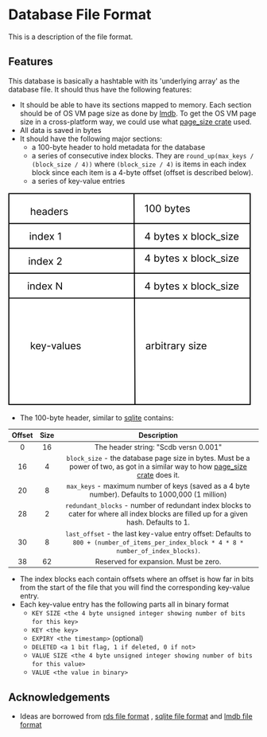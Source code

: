 # Database File Format

This is a description of the file format.

## Features

This database is basically a hashtable with its 'underlying array' as the database file. It should thus have the
following features:

- It should be able to have its sections mapped to memory. Each section should be of OS VM page size as done
  by [lmdb](https://lmdb.readthedocs.io/en/release/#storage-efficiency-limits). To get the OS VM page size in a
  cross-platform way, we could use what [page_size crate](https://docs.rs/page_size/latest/page_size/) used.
- All data is saved in bytes
- It should have the following major sections:
    - a 100-byte header to hold metadata for the database
    - a series of consecutive index blocks. They are `round_up(max_keys / (block_size / 4))` where `(block_size / 4)` is
      items in each index block since each item is a 4-byte offset (offset is described below).
    - a series of key-value entries

![overview of database file](./overview_of_db_file.svg)

- The 100-byte header, similar to [sqlite](https://www.sqlite.org/fileformat.html#the_database_header) contains:

| Offset | Size |                                                                                  Description                                                                                   |
|:------:|:----:|:------------------------------------------------------------------------------------------------------------------------------------------------------------------------------:|
|   0    |  16  |                                                                     The header string: "Scdb versn 0.001"                                                                      |
|   16   |  4   | `block_size` - the database page size in bytes. Must be a power of two, as got in a similar way to how [page_size crate](https://docs.rs/page_size/latest/page_size/) does it. |
|   20   |  8   |                                        `max_keys` - maximum number of keys (saved as a 4 byte number). Defaults to 1000,000 (1 million)                                        |
|   28   |  2   |                    `redundant_blocks` - number of redundant index blocks to cater for where all index blocks are filled up for a given hash. Defaults to 1.                    |
|   30   |  8   |                    `last_offset` - the last key-value entry offset: Defaults to `800 + (number_of_items_per_index_block * 4 * 8 * number_of_index_blocks)`.                    |
|   38   |  62  |                                                                     Reserved for expansion. Must be zero.                                                                      |

- The index blocks each contain offsets where an offset is how far in bits from the start of the file that you will find
  the corresponding key-value entry.
- Each key-value entry has the following parts all in binary format
    - `KEY SIZE <the 4 byte unsigned integer showing number of bits for this key>`
    - `KEY <the key>`
    - `EXPIRY <the timestamp>` (optional)
    - `DELETED <a 1 bit flag, 1 if deleted, 0 if not>`
    - `VALUE SIZE <the 4 byte unsigned integer showing number of bits for this value>`
    - `VALUE <the value in binary>`

## Acknowledgements

- Ideas are borrowed from [rds file format](https://rdb.fnordig.de/file_format.html)
  , [sqlite file format](https://www.sqlite.org/fileformat.html)
  and [lmdb file format](https://blog.separateconcerns.com/2016-04-03-lmdb-format.html)
